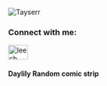 <p align="left"> <img src="https://komarev.com/ghpvc/?username=Tayserr&label=Profile%20views&color=0e75b6&style=flat" alt="Tayserr" /> </p>

<p align="left"> <a href="https://github.com/ryo-ma/github-profile-trophy%22%3E<img src="https://github-profile-trophy.vercel.app/?username=Tayserr" alt="Tayserr" /></a> </p>

<h3 align="left">Connect with me:</h3>
<p align="left">
<a href="https://discord.gg/3gUYYPSspa" target="blank"><img align="center" src="https://raw.githubusercontent.com/rahuldkjain/github-profile-readme-generator/master/src/images/icons/Social/discord.svg" alt="leech" height="30" width="40" /></a>
</p>

  
  
  #### Daylily Random comic strip
<!--START_SECTION:comicstrip-->
<p align="center">
 <a href="https://xkcd.com/%22%3E
 <img src="https://imgs.xkcd.com/comics/college_knowledge.png" />
</a>
</p>
